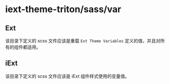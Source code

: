 # iext-theme-triton/sass/var

## Ext

该目录下定义的 scss 文件应该是重载 `Ext Theme Variables` 定义的值，并且对所有的组件都适用。

## iExt

该目录下定义的 scss 文件应该是 iExt 组件样式使用的变量值。
